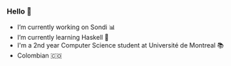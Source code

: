 ### Hello 👋

- I’m currently working on Sondi 📊
- I’m currently learning Haskell 📖
- I'm a 2nd year Computer Science student at Université de Montreal 📚
- Colombian 🇨🇴
